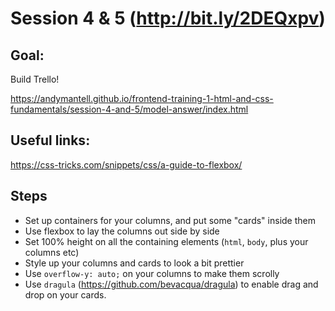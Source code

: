 # Session 4 & 5 (http://bit.ly/2DEQxpv)

## Goal:

Build Trello!

https://andymantell.github.io/frontend-training-1-html-and-css-fundamentals/session-4-and-5/model-answer/index.html


## Useful links:

https://css-tricks.com/snippets/css/a-guide-to-flexbox/

## Steps

- Set up containers for your columns, and put some "cards" inside them
- Use flexbox to lay the columns out side by side
- Set 100% height on all the containing elements (`html`, `body`, plus your columns etc)
- Style up your columns and cards to look a bit prettier
- Use `overflow-y: auto;` on your columns to make them scrolly
- Use `dragula` (https://github.com/bevacqua/dragula) to enable drag and drop on your cards.
